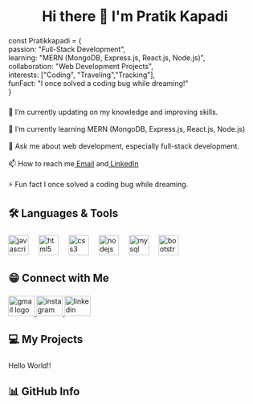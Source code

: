 <h1 align="center">Hi there 👋 I'm Pratik Kapadi</h1>

###

<p align="left"></p>

###

<p align="left">const Pratikkapadi = {<br>    passion: "Full-Stack Development",<br>    learning: "MERN (MongoDB, Express.js, React.js, Node.js)",<br>    collaboration: "Web Development Projects",<br>    interests: ["Coding", "Traveling","Tracking"],<br>    funFact: "I once solved a coding bug while dreaming!"<br>}</p>

###

<p align="left">🔭 I’m currently updating on my knowledge and improving skills.<br><br>🌱 I’m currently learning MERN (MongoDB, Express.js, React.js, Node.js)<br><br>💬 Ask me about web development, especially full-stack development.<br><br>📫 How to reach me<a href="pratikkapdi13@gmail.com"> Email</a> and<a href="https://linkedin.com/in/pratik-kapadi"> LinkedIn</a><br><br>⚡ Fun fact I once solved a coding bug while dreaming.</p>

###

<h2 align="left">🛠️ Languages & Tools</h2>

###

<div align="left">
  <img src="https://cdn.jsdelivr.net/gh/devicons/devicon/icons/javascript/javascript-plain.svg" height="40" alt="javascript logo"  />
  <img width="12" />
  <img src="https://cdn.jsdelivr.net/gh/devicons/devicon/icons/html5/html5-original.svg" height="40" alt="html5 logo"  />
  <img width="12" />
  <img src="https://cdn.jsdelivr.net/gh/devicons/devicon/icons/css3/css3-original.svg" height="40" alt="css3 logo"  />
  <img width="12" />
  <img src="https://cdn.jsdelivr.net/gh/devicons/devicon/icons/nodejs/nodejs-plain-wordmark.svg" height="40" alt="nodejs logo"  />
  <img width="12" />
  <img src="https://cdn.jsdelivr.net/gh/devicons/devicon/icons/mysql/mysql-original-wordmark.svg" height="40" alt="mysql logo"  />
  <img width="12" />
  <img src="https://cdn.jsdelivr.net/gh/devicons/devicon/icons/bootstrap/bootstrap-original.svg" height="40" alt="bootstrap logo"  />
</div>

###

<h2 align="left">😁 Connect with Me</h2>

###

<div align="left">
  <a href="pratikkapdi13@gmail.com " target="_blank">
    <img src="https://raw.githubusercontent.com/maurodesouza/profile-readme-generator/master/src/assets/icons/social/gmail/default.svg" width="52" height="40" alt="gmail logo"  />
  </a>
  <a href="pratik.kapdi.025" target="_blank">
    <img src="https://raw.githubusercontent.com/maurodesouza/profile-readme-generator/master/src/assets/icons/social/instagram/default.svg" width="52" height="40" alt="instagram logo"  />
  </a>
  <a href="pratik-kapadi" target="_blank">
    <img src="https://raw.githubusercontent.com/maurodesouza/profile-readme-generator/master/src/assets/icons/social/linkedin/default.svg" width="52" height="40" alt="linkedin logo"  />
  </a>
</div>

###

<h2 align="left">💻 My Projects</h2>

###

<p align="left">Hello World!!</p>

###

<h2 align="left">📊 GitHub Info</h2>

###
